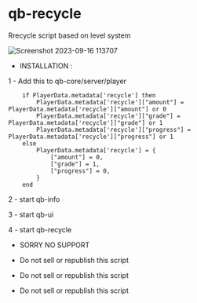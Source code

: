 # qb-recycle
Rrecycle script based on level system


![Screenshot 2023-09-16 113707](https://github.com/uFLOKY/qb-recycle/assets/80961359/3ff4fb0a-950b-4deb-a343-8bcbb2ecbb3f)



* INSTALLATION :

 
1 - Add this to qb-core/server/player

```
    if PlayerData.metadata['recycle'] then
        PlayerData.metadata['recycle']["amount"] = PlayerData.metadata['recycle']["amount"] or 0
        PlayerData.metadata['recycle']["grade"] = PlayerData.metadata['recycle']["grade"] or 1
        PlayerData.metadata['recycle']["progress"] = PlayerData.metadata['recycle']["progress"] or 1
    else
        PlayerData.metadata['recycle'] = {
            ["amount"] = 0,
            ["grade"] = 1,
            ["progress"] = 0,
        }
    end
```
2 - start qb-info

3 - start qb-ui

4 - start qb-recycle

* SORRY NO SUPPORT 


* Do not sell or republish this script
* Do not sell or republish this script
* Do not sell or republish this script
